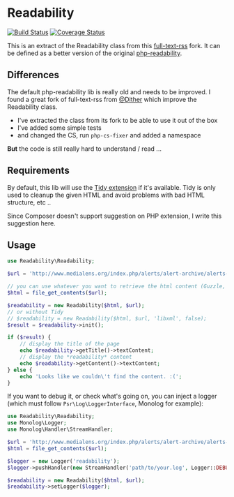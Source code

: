 # Readability

[![Build Status](https://travis-ci.org/j0k3r/php-readability.svg?branch=master)](https://travis-ci.org/j0k3r/php-readability)
[![Coverage Status](https://coveralls.io/repos/j0k3r/php-readability/badge.svg?branch=master&service=github)](https://coveralls.io/github/j0k3r/php-readability/?branch=master)

This is an extract of the Readability class from this [full-text-rss](https://github.com/Dither/full-text-rss) fork. It can be defined as a better version of the original [php-readability](https://bitbucket.org/fivefilters/php-readability/overview).

## Differences

The default php-readability lib is really old and needs to be improved. I found a great fork of full-text-rss from [@Dither](https://github.com/Dither/full-text-rss) which improve the Readability class.

 - I've extracted the class from its fork to be able to use it out of the box
 - I've added some simple tests
 - and changed the CS, run `php-cs-fixer` and added a namespace

**But** the code is still really hard to understand / read ...

## Requirements

By default, this lib will use the [Tidy extension](https://github.com/htacg/tidy-html5) if it's available. Tidy is only used to cleanup the given HTML and avoid problems with bad HTML structure, etc ..

Since Composer doesn't support suggestion on PHP extension, I write this suggestion here.

## Usage

```php
use Readability\Readability;

$url = 'http://www.medialens.org/index.php/alerts/alert-archive/alerts-2013/729-thatcher.html';

// you can use whatever you want to retrieve the html content (Guzzle, Buzz, cURL ...)
$html = file_get_contents($url);

$readability = new Readability($html, $url);
// or without Tidy
// $readability = new Readability($html, $url, 'libxml', false);
$result = $readability->init();

if ($result) {
    // display the title of the page
    echo $readability->getTitle()->textContent;
    // display the *readability* content
    echo $readability->getContent()->textContent;
} else {
    echo 'Looks like we couldn\'t find the content. :(';
}
```

If you want to debug it, or check what's going on, you can inject a logger (which must follow `Psr\Log\LoggerInterface`, Monolog for example):

```php
use Readability\Readability;
use Monolog\Logger;
use Monolog\Handler\StreamHandler;

$url = 'http://www.medialens.org/index.php/alerts/alert-archive/alerts-2013/729-thatcher.html';
$html = file_get_contents($url);

$logger = new Logger('readability');
$logger->pushHandler(new StreamHandler('path/to/your.log', Logger::DEBUG));

$readability = new Readability($html, $url);
$readability->setLogger($logger);
```
